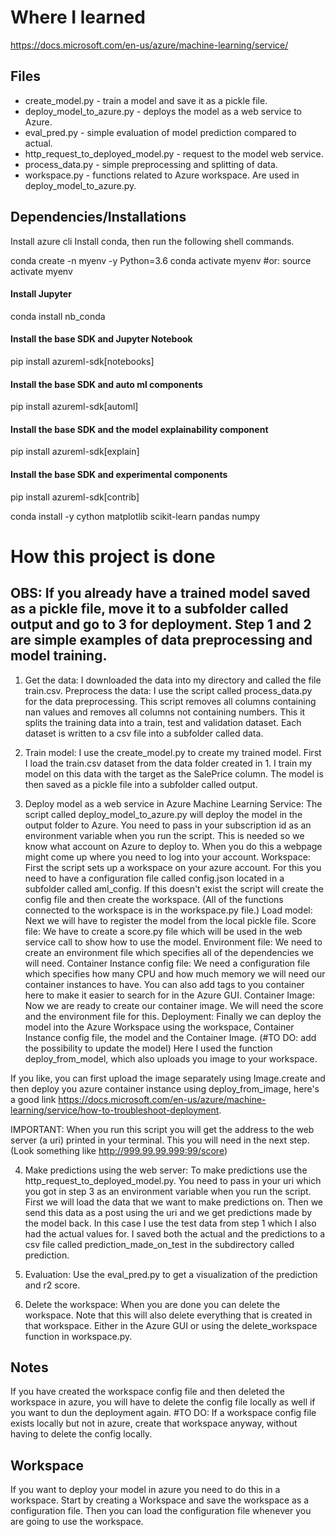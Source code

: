 # Where I learned
https://docs.microsoft.com/en-us/azure/machine-learning/service/

## Files
* create_model.py - train a model and save it as a pickle file.
* deploy_model_to_azure.py - deploys the model as a web service to Azure.
* eval_pred.py - simple evaluation of model prediction compared to actual.
* http_request_to_deployed_model.py - request to the model web service.
* process_data.py - simple preprocessing and splitting of data.
* workspace.py - functions related to Azure workspace. Are used in deploy_model_to_azure.py.

## Dependencies/Installations
Install azure cli
Install conda, then run the following shell commands.

conda create -n myenv -y Python=3.6
conda activate myenv #or: source activate myenv

#### Install Jupyter
conda install nb_conda

#### Install the base SDK and Jupyter Notebook
pip install azureml-sdk[notebooks]

#### Install the base SDK and auto ml components
pip install azureml-sdk[automl]

#### Install the base SDK and the model explainability component
pip install azureml-sdk[explain]

#### Install the base SDK and experimental components
pip install azureml-sdk[contrib]

conda install -y cython matplotlib scikit-learn pandas numpy


# How this project is done
## OBS: If you already have a trained model saved as a pickle file, move it to a subfolder called output and go to 3 for deployment. Step 1 and 2 are simple examples of data preprocessing and model training.
1. Get the data: I downloaded the data into my directory and called the file train.csv.
Preprocess the data: I use the script called process_data.py for the data preprocessing. This script removes all columns containing nan values and removes all columns not containing numbers. This it splits the training data into a train, test and validation dataset. Each dataset is written to a csv file into a subfolder called data.

2. Train model: I use the create_model.py to create my trained model. First I load the train.csv dataset from the data folder created in 1. I train my model on this data with the target as the SalePrice column. The model is then saved as a pickle file into a subfolder called output.

3. Deploy model as a web service in Azure Machine Learning Service: The script called deploy_model_to_azure.py
will deploy the model in the output folder to Azure. You need to pass in your subscription id as an environment variable when you run the script. This is needed so we know what account on Azure to deploy to. When you do this a webpage might come up where you need to log into your account.
Workspace: First the script sets up a workspace on your azure account. For this you need to have a configuration file called config.json located in a subfolder called aml_config. If this doesn't exist the script will create the config file and then create the workspace. (All of the functions connected to the workspace is in the workspace.py file.)
Load model: Next we will have to register the model from the local pickle file.
Score file: We have to create a score.py file which will be used in the web service call to show how to use the model.
Environment file: We need to create an environment file which specifies all of the dependencies we will need.
Container Instance config file: We need a configuration file which specifies how many CPU and how much memory we will need our container instances to have. You can also add tags to you container here to make it easier to search for in the Azure GUI.
Container Image: Now we are ready to create our container image. We will need the score and the environment file for this.
Deployment: Finally we can deploy the model into the Azure Workspace using the workspace, Container Instance config file, the model and the Container Image. (#TO DO: add the possibility to update the model) Here I used the function deploy_from_model, which also uploads you image to your workspace.

If you like, you can first upload the image separately using Image.create and then deploy you azure container instance using deploy_from_image, here's a good link https://docs.microsoft.com/en-us/azure/machine-learning/service/how-to-troubleshoot-deployment.

IMPORTANT: When you run this script you will get the address to the web server (a uri) printed in your terminal. This you will need in the next step. (Look something like http://999.99.99.999:99/score)

4. Make predictions using the web server: To make predictions use the http_request_to_deployed_model.py. You need to pass in your uri which you got in step 3 as an environment variable when you run the script. First we will load the data that we want to make predictions on. Then we send this data as a post using the uri and we get predictions made by the model back. In this case I use the test data from step 1 which I also had the actual values for. I saved both the actual and the predictions to a csv file called prediction_made_on_test in the subdirectory called prediction.

5. Evaluation: Use the eval_pred.py to get a visualization of the prediction and r2 score.

6. Delete the workspace: When you are done you can delete the workspace. Note that this will also delete everything that is created in that workspace. Either in the Azure GUI or using the delete_workspace function in workspace.py.

## Notes
If you have created the workspace config file and then deleted the workspace in azure, you will have to delete the config file locally as well if you want to dun the deployment again. #TO DO: If a workspace config file exists locally but not in azure, create that workspace anyway, without having to delete the config locally.


## Workspace
If you want to deploy your model in azure you need to do this in a workspace.
Start by creating a Workspace and save the workspace as a configuration file.
Then you can load the configuration file whenever you are going to use the workspace.
